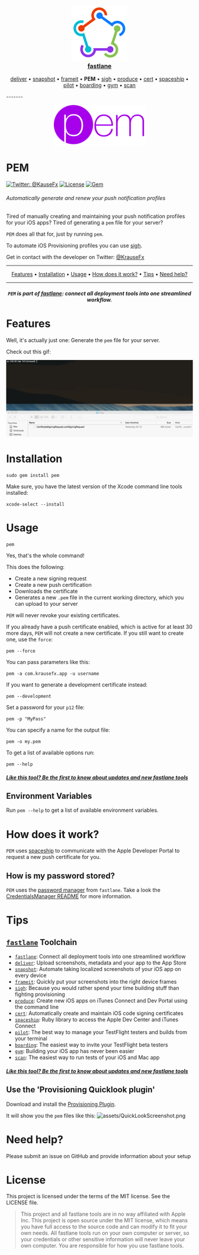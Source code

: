 <h3 align="center">
  <a href="https://github.com/KrauseFx/fastlane">
    <img src="assets/fastlane.png" width="150" />
    <br />
    fastlane
  </a>
</h3>
<p align="center">
  <a href="https://github.com/KrauseFx/deliver">deliver</a> &bull; 
  <a href="https://github.com/KrauseFx/snapshot">snapshot</a> &bull; 
  <a href="https://github.com/KrauseFx/frameit">frameit</a> &bull; 
  <b>PEM</b> &bull; 
  <a href="https://github.com/KrauseFx/sigh">sigh</a> &bull; 
  <a href="https://github.com/KrauseFx/produce">produce</a> &bull;
  <a href="https://github.com/KrauseFx/cert">cert</a> &bull;
  <a href="https://github.com/fastlane/spaceship">spaceship</a> &bull;
  <a href="https://github.com/fastlane/pilot">pilot</a> &bull;
  <a href="https://github.com/fastlane/boarding">boarding</a> &bull;
  <a href="https://github.com/fastlane/gym">gym</a> &bull;
  <a href="https://github.com/fastlane/scan">scan</a>
</p>
-------

<p align="center">
  <img src="assets/pem.png" height="110">
</p>

PEM
============

[![Twitter: @KauseFx](https://img.shields.io/badge/contact-@KrauseFx-blue.svg?style=flat)](https://twitter.com/KrauseFx)
[![License](http://img.shields.io/badge/license-MIT-green.svg?style=flat)](https://github.com/KrauseFx/pem/blob/master/LICENSE)
[![Gem](https://img.shields.io/gem/v/pem.svg?style=flat)](http://rubygems.org/gems/pem)

###### Automatically generate and renew your push notification profiles

Tired of manually creating and maintaining your push notification profiles for your iOS apps? Tired of generating a `pem` file for your server? 

`PEM` does all that for, just by running `pem`.

To automate iOS Provisioning profiles you can use [sigh](https://github.com/KrauseFx/sigh).

Get in contact with the developer on Twitter: [@KrauseFx](https://twitter.com/KrauseFx)

-------
<p align="center">
    <a href="#features">Features</a> &bull; 
    <a href="#installation">Installation</a> &bull; 
    <a href="#usage">Usage</a> &bull; 
    <a href="#how-does-it-work">How does it work?</a> &bull; 
    <a href="#tips">Tips</a> &bull; 
    <a href="#need-help">Need help?</a>
</p>

-------

<h5 align="center"><code>PEM</code> is part of <a href="https://fastlane.tools">fastlane</a>: connect all deployment tools into one streamlined workflow.</h5>

# Features
Well, it's actually just one: Generate the ```pem``` file for your server.


Check out this gif:

![assets/PEMRecording.gif](assets/PEMRecording.gif)

# Installation
    sudo gem install pem

Make sure, you have the latest version of the Xcode command line tools installed:

    xcode-select --install

# Usage

    pem

Yes, that's the whole command!

This does the following:

- Create a new signing request
- Create a new push certification
- Downloads the certificate
- Generates a new ```.pem``` file in the current working directory, which you can upload to your server

```PEM``` will never revoke your existing certificates. 

If you already have a push certificate enabled, which is active for at least 30 more days, `PEM` will not create a new certificate. If you still want to create one, use the `force`:

    pem --force

You can pass parameters like this:

    pem -a com.krausefx.app -u username

If you want to generate a development certificate instead:

    pem --development

Set a password for your `p12` file:

    pem -p "MyPass"

You can specify a name for the output file:

    pem -o my.pem

To get a list of available options run:

    pem --help
    

##### [Like this tool? Be the first to know about updates and new fastlane tools](https://tinyletter.com/krausefx)

## Environment Variables

Run `pem --help` to get a list of available environment variables.

# How does it work?

`PEM` uses [spaceship](https://spaceship.airforce) to communicate with the Apple Developer Portal to request a new push certificate for you.

## How is my password stored?
```PEM``` uses the [password manager](https://github.com/KrauseFx/CredentialsManager) from `fastlane`. Take a look the [CredentialsManager README](https://github.com/KrauseFx/CredentialsManager) for more information.

# Tips

## [`fastlane`](https://fastlane.tools) Toolchain

- [`fastlane`](https://fastlane.tools): Connect all deployment tools into one streamlined workflow
- [`deliver`](https://github.com/KrauseFx/deliver): Upload screenshots, metadata and your app to the App Store
- [`snapshot`](https://github.com/KrauseFx/snapshot): Automate taking localized screenshots of your iOS app on every device
- [`frameit`](https://github.com/KrauseFx/frameit): Quickly put your screenshots into the right device frames
- [`sigh`](https://github.com/KrauseFx/sigh): Because you would rather spend your time building stuff than fighting provisioning
- [`produce`](https://github.com/KrauseFx/produce): Create new iOS apps on iTunes Connect and Dev Portal using the command line
- [`cert`](https://github.com/KrauseFx/cert): Automatically create and maintain iOS code signing certificates
- [`spaceship`](https://github.com/fastlane/spaceship): Ruby library to access the Apple Dev Center and iTunes Connect
- [`pilot`](https://github.com/fastlane/pilot): The best way to manage your TestFlight testers and builds from your terminal
- [`boarding`](https://github.com/fastlane/boarding): The easiest way to invite your TestFlight beta testers 
- [`gym`](https://github.com/fastlane/gym): Building your iOS app has never been easier
- [`scan`](https://github.com/fastlane/scan): The easiest way to run tests of your iOS and Mac app

##### [Like this tool? Be the first to know about updates and new fastlane tools](https://tinyletter.com/krausefx)

## Use the 'Provisioning Quicklook plugin'
Download and install the [Provisioning Plugin](https://github.com/chockenberry/Provisioning).

It will show you the ```pem``` files like this: 
![assets/QuickLookScreenshot.png](assets/QuickLookScreenshot.png)


# Need help?
Please submit an issue on GitHub and provide information about your setup

# License
This project is licensed under the terms of the MIT license. See the LICENSE file.

> This project and all fastlane tools are in no way affiliated with Apple Inc. This project is open source under the MIT license, which means you have full access to the source code and can modify it to fit your own needs. All fastlane tools run on your own computer or server, so your credentials or other sensitive information will never leave your own computer. You are responsible for how you use fastlane tools.
